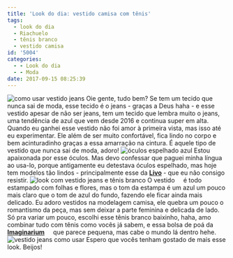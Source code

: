 ```yaml
---
title: 'Look do dia: vestido camisa com tênis'
tags:
  - look do dia
  - Riachuelo
  - tênis branco
  - vestido camisa
id: '5004'
categories:
  - - Look do dia
  - - Moda
date: 2017-09-15 08:25:39
---
```


![como usar vestido jeans](http://natalia.blog.br/wp-content/uploads/2017/09/como-usar-look-all-jeans.jpg) Oie gente, tudo bem? Se tem um tecido que nunca sai de moda, esse tecido é o jeans - graças a Deus haha - e esse vestido apesar de não ser jeans, tem um tecido que lembra muito o jeans, uma tendência de azul que vem desde 2016 e continua super em alta. Quando eu ganhei esse vestido não foi amor à primeira vista, mas isso até eu experimentar. Ele além de ser muito confortável, fica lindo no corpo e bem acinturadinho graças a essa amarração na cintura. É aquele tipo de vestido que nunca sai de moda, adoro! ![óculos espelhado azul](http://natalia.blog.br/wp-content/uploads/2017/09/como-usar-óculos-espelhado.jpg) Estou apaixonada por esse óculos. Mas devo confessar que paguei minha língua ao usa-lo, porque antigamente eu detestava óculos espelhado, mas hoje tem modelos tão lindos - principalmente esse da [**Livo**](https://www.livo.com.br/) - que eu não consigo resistir. ![look com vestido jeans e tênis branco](http://natalia.blog.br/wp-content/uploads/2017/09/vestido-azul-com-tênis-branco-como-usar.jpg) O vestido     é todo estampado com folhas e flores, mas o tom da estampa é um azul um pouco mais claro que o tom de azul do fundo, fazendo ele ficar ainda mais delicado. Eu adoro vestidos na modelagem camisa, ele quebra um pouco o romantismo da peça, mas sem deixar a parte feminina e delicada de lado. Só pra variar um pouco, escolhi esse tênis branco baixinho, haha, amo combinar tudo com tênis como vocês já sabem, e essa bolsa de poá da **[Imaginarium](http://loja.imaginarium.com.br/)**     que parece pequena, mas cabe o mundo lá dentro hehe. ![vestido jeans como usar](http://natalia.blog.br/wp-content/uploads/2017/09/como-usar-vestido-camisa.jpg) Espero que vocês tenham gostado de mais esse look. Beijos!
